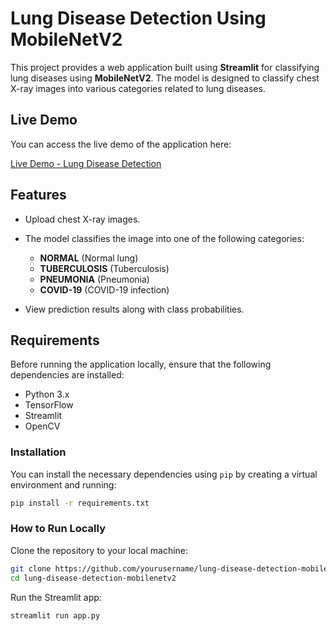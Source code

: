 # Lung Disease Detection Using MobileNetV2

This project provides a web application built using **Streamlit** for classifying lung diseases using **MobileNetV2**. The model is designed to classify chest X-ray images into various categories related to lung diseases.

## Live Demo

You can access the live demo of the application here:

[Live Demo - Lung Disease Detection](https://lung-disease-detection-mobilenetv2-c9gt8f74swbvyvptafwyg9.streamlit.app/)

## Features

- Upload chest X-ray images.
- The model classifies the image into one of the following categories:
  - **NORMAL** (Normal lung)
  - **TUBERCULOSIS** (Tuberculosis)
  - **PNEUMONIA** (Pneumonia)
  - **COVID-19** (COVID-19 infection)
  
- View prediction results along with class probabilities.

## Requirements

Before running the application locally, ensure that the following dependencies are installed:

- Python 3.x
- TensorFlow
- Streamlit
- OpenCV

### Installation

You can install the necessary dependencies using `pip` by creating a virtual environment and running:

```bash
pip install -r requirements.txt
```

### How to Run Locally

Clone the repository to your local machine:
```bash
git clone https://github.com/yourusername/lung-disease-detection-mobilenetv2.git
cd lung-disease-detection-mobilenetv2
```

Run the Streamlit app:
```bash
streamlit run app.py
```
